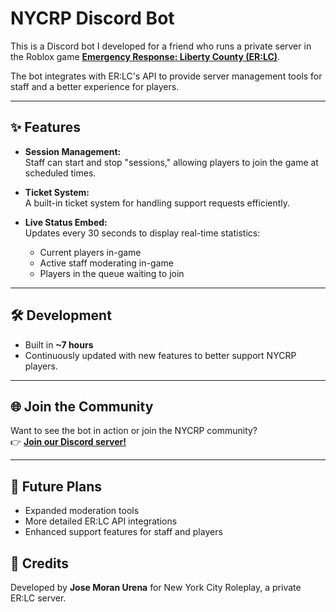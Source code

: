 # NYCRP Discord Bot

This is a Discord bot I developed for a friend who runs a private server in the Roblox game **[Emergency Response: Liberty County (ER:LC)](https://www.roblox.com/games/2534724415/Emergency-Response-Liberty-County)**.  

The bot integrates with ER:LC's API to provide server management tools for staff and a better experience for players.

---

## ✨ Features
- **Session Management:**  
  Staff can start and stop "sessions," allowing players to join the game at scheduled times.
  
- **Ticket System:**  
  A built-in ticket system for handling support requests efficiently.
  
- **Live Status Embed:**  
  Updates every 30 seconds to display real-time statistics:
  - Current players in-game  
  - Active staff moderating in-game  
  - Players in the queue waiting to join  

---

## 🛠 Development
- Built in **~7 hours**
- Continuously updated with new features to better support NYCRP players.

---

## 🌐 Join the Community
Want to see the bot in action or join the NYCRP community?  
👉 **[Join our Discord server!](https://discord.gg/nycnd)**

---

## 📌 Future Plans
- Expanded moderation tools
- More detailed ER:LC API integrations
- Enhanced support features for staff and players
## 🤝 Credits
Developed by **Jose Moran Urena** for New York City Roleplay, a private ER:LC server.
